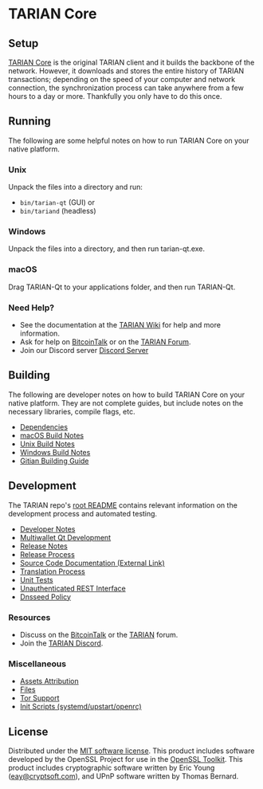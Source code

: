 TARIAN Core
=============

Setup
---------------------
[TARIAN Core](http://tarian.org/wallet) is the original TARIAN client and it builds the backbone of the network. However, it downloads and stores the entire history of TARIAN transactions; depending on the speed of your computer and network connection, the synchronization process can take anywhere from a few hours to a day or more. Thankfully you only have to do this once.

Running
---------------------
The following are some helpful notes on how to run TARIAN Core on your native platform.

### Unix

Unpack the files into a directory and run:

- `bin/tarian-qt` (GUI) or
- `bin/tariand` (headless)

### Windows

Unpack the files into a directory, and then run tarian-qt.exe.

### macOS

Drag TARIAN-Qt to your applications folder, and then run TARIAN-Qt.

### Need Help?

* See the documentation at the [TARIAN Wiki](https://github.com/Tarian-Foundation/Tarian/wiki)
for help and more information.
* Ask for help on [BitcoinTalk](https://bitcointalk.org/index.php?topic=1262920.0) or on the [TARIAN Forum](http://forum.tarian.org/).
* Join our Discord server [Discord Server](https://discord.tarian.org)

Building
---------------------
The following are developer notes on how to build TARIAN Core on your native platform. They are not complete guides, but include notes on the necessary libraries, compile flags, etc.

- [Dependencies](dependencies.md)
- [macOS Build Notes](build-osx.md)
- [Unix Build Notes](build-unix.md)
- [Windows Build Notes](build-windows.md)
- [Gitian Building Guide](gitian-building.md)

Development
---------------------
The TARIAN repo's [root README](/README.md) contains relevant information on the development process and automated testing.

- [Developer Notes](developer-notes.md)
- [Multiwallet Qt Development](multiwallet-qt.md)
- [Release Notes](release-notes.md)
- [Release Process](release-process.md)
- [Source Code Documentation (External Link)](https://www.fuzzbawls.pw/tarian/doxygen/)
- [Translation Process](translation_process.md)
- [Unit Tests](unit-tests.md)
- [Unauthenticated REST Interface](REST-interface.md)
- [Dnsseed Policy](dnsseed-policy.md)

### Resources
* Discuss on the [BitcoinTalk](https://bitcointalk.org/index.php?topic=1262920.0) or the [TARIAN](http://forum.tarian.org/) forum.
* Join the [TARIAN Discord](https://discord.tarian.org).

### Miscellaneous
- [Assets Attribution](assets-attribution.md)
- [Files](files.md)
- [Tor Support](tor.md)
- [Init Scripts (systemd/upstart/openrc)](init.md)

License
---------------------
Distributed under the [MIT software license](/COPYING).
This product includes software developed by the OpenSSL Project for use in the [OpenSSL Toolkit](https://www.openssl.org/). This product includes
cryptographic software written by Eric Young ([eay@cryptsoft.com](mailto:eay@cryptsoft.com)), and UPnP software written by Thomas Bernard.
